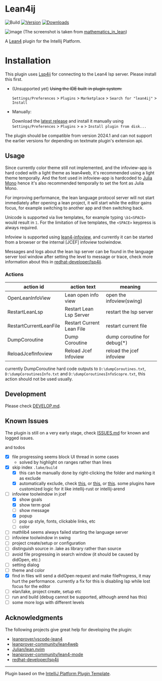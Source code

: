 # Lean4ij

![Build](https://github.com/onriv/lean4ij/workflows/Build/badge.svg)
[![Version](https://img.shields.io/jetbrains/plugin/v/PLUGIN_ID.svg)](https://plugins.jetbrains.com/plugin/PLUGIN_ID)
[![Downloads](https://img.shields.io/jetbrains/plugin/d/PLUGIN_ID.svg)](https://plugins.jetbrains.com/plugin/PLUGIN_ID)

![image](https://github.com/user-attachments/assets/d2a746eb-45fa-4664-a45e-b2795ea670dd)
(The screenshot is taken from [mathematics_in_lean](https://github.com/leanprover-community/mathematics_in_lean))
<!-- Plugin description -->
A [Lean4](https://lean-lang.org/) plugin for the Intellij Platform.

# Installation

This plugin uses [Lsp4ij](https://github.com/redhat-developer/lsp4ij) for connecting to the Lean4 lsp server. Please install this first.

- (Unsupported yet) ~~Using the IDE built-in plugin system:~~

  `Settings/Preferences` > `Plugins` > `Marketplace` > `Search for "lean4ij"` >
  `Install`

- Manually:

  Download the [latest release](https://github.com/onriv/lean4ij/releases/latest) and install it manually using
  `Settings/Preferences` > `Plugins` > `⚙️` > `Install plugin from disk...`

The plugin should be compatible from version 2024.1 and can not support the earlier versions for depending on textmate plugin's extension api.
## Usage

Since currently color theme still not implemented, and the infoview-app is hard coded with a light theme as lean4web, it's recommended using a light theme temporally. And the font used in infoview-app is hardcoded to [Julia Mono](https://juliamono.netlify.app/) hence it's also recommended temporally to set the font as Julia Mono.

For improving performance, the lean language protocol server will not start immediately after opening a lean project, it will start while the editor gains focus, for example switching to another app and then switching back.

Unicode is supported via live templates, for example typing `\b1<SPACE>` would result in `𝟙`. For the limitation of live templates, the `<SPACE>` keypress is always required.

Infoview is supported using [lean4-infoview,](https://github.com/leanprover/vscode-lean4/tree/master/lean4-infoview) and currently it can be started from a browser or the internal [JCEF] infoview toolwindow.

Messages and logs about the lean lsp server can be found in the language server tool window after setting the level to message or trace, check more information about this in [redhat-developer/lsp4ij](https://github.com/redhat-developer/lsp4ij).
### Actions

| action id              | action text               | meaning                     |
|------------------------|---------------------------|-----------------------------|
| OpenLeanInfoView       | Lean open info view       | open the infoview(swing)    |
| RestartLeanLsp         | Restart Lean Lsp Server   | restart the  lsp server     |
| RestartCurrentLeanFile | Restart Current Lean File | restart current file        |
| DumpCoroutine          | Dump Coroutine            | dump coroutine for debug(*) |
| ReloadJcefInfoview     | Reload Jcef Infoview      | reload the jcef infoview    |

currently DumpCoroutine hard code outputs to `D:\dumpCoroutines.txt`, `D:\dumpCoroutinesInfo.txt`  and `D:\dumpCoroutinesInfoScopre.txt`, this action should not be used usually.
<!-- Plugin description end -->

## Development

Please check [DEVELOP.md](./DEVELOP.md).

## Known Issues

The plugin is still on a very early stage, check [ISSUES.md](./ISSUES.md) for known and logged issues.

and todos
- [x] file progressing seems block UI thread in some cases 
  - solved by highlight on ranges rather than lines
- [x] skip index `.lake/build`
  - [x] this can be manually done by right-clicking the folder and marking it as exclude
  - [x] automatically exclude, check [this](https://youtrack.jetbrains.com/issue/IDEA-194725/Specify-IntelliJ-exclude-directories-in-build.gradle), or [this](https://youtrack.jetbrains.com/issue/IJPL-8363/Ability-to-have-default-Excluded-Folders-not-per-project), or [this](https://youtrack.jetbrains.com/issue/WEB-11419).
    some plugins have customized logic for it like intellij-rust or intellij-arend
- [ ] infoview toolwindow in jcef
  - [x] show goals
  - [x] show term goal
  - [ ] show message
  - [x] popup
  - [ ] pop up style, fonts, clickable links, etc
  - [ ] color
- [ ] mathlib4 seems always failed starting the language server
- [ ] infoview toolwindow in swing
- [ ] project create/setup or configuration
- [ ] distinguish source in .lake as library rather than source
- [ ] avoid file progressing in search window (it should be caused by didOpen, etc.)
- [ ] setting dialog
- [ ] theme and color
- [x] find in files will send a didOpen request and make fileProgress, it may hurt the performance.
  currently a fix for this is disabling lsp while lost focus for the editor
- [ ] elan/lake, project create, setup etc
- [ ] run and build (debug cannot be supported, although arend has this)
- [ ] some more logs with different levels

## Acknowledgments

The following projects give great help for developing the plugin:

- [leanprover/vscode-lean4](https://github.com/leanprover/vscode-lean4/tree/master/vscode-lean4)
- [leanprover-community/lean4web](https://github.com/leanprover-community/lean4web)
- [Julian/lean.nvim](https://github.com/Julian/lean.nvim)
- [leanprover-community/lean4-mode](https://github.com/leanprover-community/lean4-mode)
- [redhat-developer/lsp4ij](https://github.com/redhat-developer/lsp4ij)
---
Plugin based on the [IntelliJ Platform Plugin Template][template].

[template]: https://github.com/JetBrains/intellij-platform-plugin-template
[docs:plugin-description]: https://plugins.jetbrains.com/docs/intellij/plugin-user-experience.html#plugin-description-and-presentation
